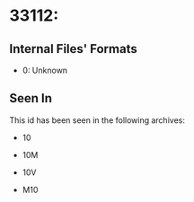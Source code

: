 # 33112: 

## Internal Files' Formats
- 0: Unknown

## Seen In

This id has been seen in the following archives:  

- 10  

- 10M  

- 10V  

- M10  
